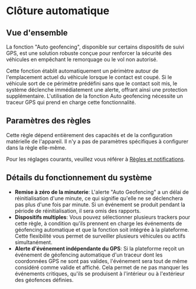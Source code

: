 # Clôture automatique

## Vue d'ensemble

La fonction "Auto geofencing", disponible sur certains dispositifs de suivi GPS, est une solution robuste conçue pour renforcer la sécurité des véhicules en empêchant le remorquage ou le vol non autorisé.

Cette fonction établit automatiquement un périmètre autour de l'emplacement actuel du véhicule lorsque le contact est coupé. Si le véhicule sort de ce périmètre prédéfini sans que le contact soit mis, le système déclenche immédiatement une alerte, offrant ainsi une protection supplémentaire. L'utilisation de la fonction Auto geofencing nécessite un traceur GPS qui prend en charge cette fonctionnalité.

## Paramètres des règles

Cette règle dépend entièrement des capacités et de la configuration matérielle de l'appareil. Il n'y a pas de paramètres spécifiques à configurer dans la règle elle-même.

Pour les réglages courants, veuillez vous référer à [Règles et notifications](../../../guide-de-litilizateur/regles-et-notifications.md).

## Détails du fonctionnement du système

* **Remise à zéro de la minuterie**: L'alerte "Auto Geofencing" a un délai de réinitialisation d'une minute, ce qui signifie qu'elle ne se déclenchera pas plus d'une fois par minute. Si un événement se produit pendant la période de réinitialisation, il sera omis des rapports.
* **Dispositifs multiples**: Vous pouvez sélectionner plusieurs trackers pour cette règle, à condition qu'ils prennent en charge les événements de géofencing automatique et que la fonction soit intégrée à la plateforme. Cette flexibilité vous permet de surveiller plusieurs véhicules ou actifs simultanément.
* **Alerte d'événement indépendante du GPS**: Si la plateforme reçoit un événement de géofencing automatique d'un traceur dont les coordonnées GPS ne sont pas valides, l'événement sera tout de même considéré comme valide et affiché. Cela permet de ne pas manquer les événements critiques, qu'ils se produisent à l'intérieur ou à l'extérieur des géofences définies.

